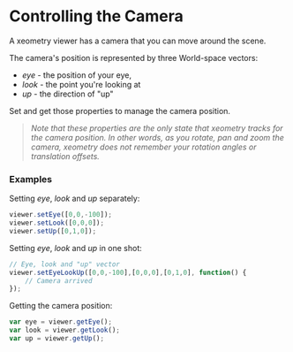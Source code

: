 # Controlling the Camera

A xeometry viewer has a camera that you can move around the scene.

The camera's position is represented by three World-space vectors:

* _eye_ - the position of your eye,
* _look_ - the point you're looking at
* _up_ - the direction of "up"

Set and get those properties to manage the camera position.

> _Note that these properties are the only state that xeometry tracks for the camera position. In other words, as you rotate, pan and zoom the camera, xeometry does not remember your rotation angles or translation offsets._

### Examples

Setting _eye_, _look_ and _up_ separately:

```javascript
viewer.setEye([0,0,-100]);
viewer.setLook([0,0,0]);
viewer.setUp([0,1,0]);
```

Setting _eye_, _look_ and _up_ in one shot:

```javascript
// Eye, look and "up" vector
viewer.setEyeLookUp([0,0,-100],[0,0,0],[0,1,0], function() {
    // Camera arrived
});
```

Getting the camera position:

```javascript
var eye = viewer.getEye();
var look = viewer.getLook();
var up = viewer.getUp();
```




